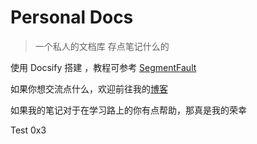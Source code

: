 # Personal Docs

> 一个私人的文档库 存点笔记什么的 



使用 Docsify 搭建 ，教程可参考 [SegmentFault](https://segmentfault.com/a/1190000017576714)

如果你想交流点什么，欢迎前往我的[博客](https://kulipoi.com)

如果我的笔记对于在学习路上的你有点帮助，那真是我的荣幸

Test 0x3


